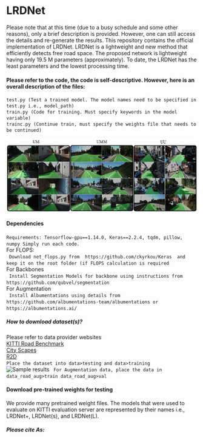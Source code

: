 # LRDNet
Please note that at this time (due to a busy schedule and some other reasons), only a brief description is provided. However, one can still access the details and re-generate the results.
This repository contains the official implementation of LRDNet. LRDNet is a lightweight and new method that efficiently detects free road space. The proposed network is lightweight having only 19.5 M parameters (approximately). To date, the LRDNet has the least parameters and the lowest processing time.
#### Please refer to the code, the code is self-descriptive. However, here is an overall description of the files:
```
test.py (Test a trained model. The model names need to be specified in test.py i.e., model_path)
train.py (Code for training. Must specify keywords in the model variable)
trainc.py (Continue train, must specify the weights file that needs to be continued)
```

![Sample results](https://github.com/abdkhanstd/LRDNet/blob/master/images/qres.jpg)

#### Dependencies  
  ```Requirements: Tensorflow-gpu==1.14.0, Keras==2.2.4, tqdm, pillow, numpy Simply run each code.```  
For FLOPS:  
  ``` Download net_flops.py from  https://github.com/ckyrkou/Keras  and keep it on the root folder (if FLOPS calculation is required```  
For Backbones  
  ``` Install Segmentation Models for backbone using instructions from https://github.com/qubvel/segmentation```  
For Augmentation  
  ``` Install Albumentations using details from https://github.com/albumentations-team/albumentations or https://albumentations.ai/```  

##### How to download dataset(s)?  
Please refer to data provider websites  
[KITTI Road Benchmark]( http://www.cvlibs.net/)  
[City Scapes]( https://www.cityscapes-dataset.com/)  
[R2D]( https://sites.google.com/view/sne-roadseg/dataset)  
```Place the dataset into data>testing and data>training  ```  
![Sample results](https://github.com/abdkhanstd/LRDNet/blob/master/images/folder.png)
``` For Augmentation data, place the data in data_road_aug>train data_road_aug>val```  





#### Download pre-trained weights for testing 
We provide many pretrained weight files. The models that were used to evaluate on KITTI evaluation server are represented by their names i.e., LRDNet+, LRDNet(s), and LRDNet(L).

##### Please cite As:
